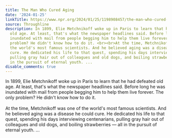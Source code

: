 ```yaml
---
title: The Man Who Cured Aging
date: '2024-01-25'
linkTitle: https://www.npr.org/2024/01/25/1198908457/the-man-who-cured-aging
source: Throughline
description: In 1899, Elie Metchnikoff woke up in Paris to learn that he had defeated
  old age. At least, that's what the newspaper headlines said. Before long he was
  inundated with mail from people begging him to help them live forever. The only
  problem? He didn't know how to do it. <br><br>At the time, Metchnikoff was one of
  the world's most famous scientists. And he believed aging was a disease he could
  cure. He dedicated his life to that quest, spending his days interviewing centenarians,
  pulling gray hair out of colleagues and old dogs, and boiling strawberries — all
  in the pursuit of eternal youth. ...
disable_comments: true
---
```

In 1899, Elie Metchnikoff woke up in Paris to learn that he had defeated old age. At least, that's what the newspaper headlines said. Before long he was inundated with mail from people begging him to help them live forever. The only problem? He didn't know how to do it. <br><br>At the time, Metchnikoff was one of the world's most famous scientists. And he believed aging was a disease he could cure. He dedicated his life to that quest, spending his days interviewing centenarians, pulling gray hair out of colleagues and old dogs, and boiling strawberries — all in the pursuit of eternal youth. ...